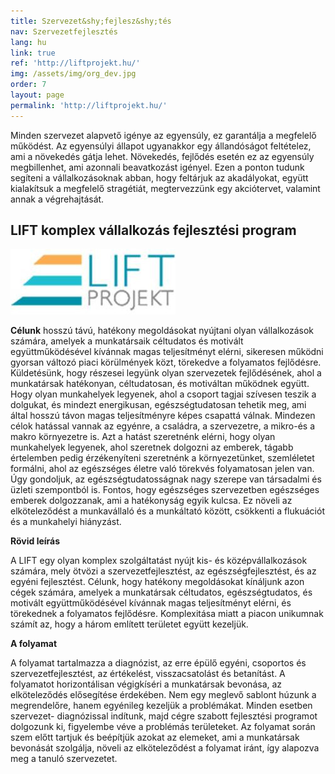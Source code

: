 ```yaml
---
title: Szervezet&shy;fejlesz&shy;tés
nav: Szervezetfejlesztés
lang: hu
link: true
ref: 'http://liftprojekt.hu/'
img: /assets/img/org_dev.jpg
order: 7
layout: page
permalink: 'http://liftprojekt.hu/'
---
```

Minden szervezet alapvető igénye az egyensúly, ez garantálja a megfelelő működést. Az egyensúlyi állapot ugyanakkor egy állandóságot feltételez, ami a növekedés gátja lehet. Növekedés, fejlődés esetén ez az egyensúly megbillenhet, ami azonnali beavatkozást igényel. Ezen a ponton tudunk segíteni a vállalkozásoknak abban, hogy feltárjuk az akadályokat, együtt kialakítsuk a megfelelő stragétiát, megtervezzünk egy akciótervet, valamint annak a végrehajtását.

## **LIFT komplex vállalkozás fejlesztési program**

![LIFT](/assets/img/LIFT.jpg)

**Célunk** hosszú távú, hatékony megoldásokat nyújtani olyan vállalkozások számára, amelyek a munkatársaik céltudatos és motivált együttműködésével kívánnak magas teljesítményt elérni, sikeresen működni gyorsan változó piaci körülmények közt, törekedve a folyamatos fejlődésre.
Küldetésünk, hogy részesei legyünk olyan szervezetek fejlődésének, ahol a munkatársak hatékonyan, céltudatosan, és motiváltan működnek együtt. Hogy olyan munkahelyek legyenek, ahol a csoport tagjai szívesen teszik a dolgukat, és mindezt energikusan, egészségtudatosan tehetik meg, ami által hosszú távon magas teljesítményre képes csapattá válnak. Mindezen célok hatással vannak az egyénre, a családra, a szervezetre, a mikro-és a makro környezetre is. Azt a hatást szeretnénk elérni, hogy olyan munkahelyek legyenek, ahol szeretnek dolgozni az emberek, tágabb értelemben pedig érzékenyíteni szeretnénk a környezetünket, szemléletet formálni, ahol az egészséges életre való törekvés folyamatosan jelen van.
Úgy gondoljuk, az egészségtudatosságnak nagy szerepe van társadalmi és üzleti szempontból is. Fontos, hogy egészséges szervezetben egészséges emberek dolgozzanak, ami a hatékonyság egyik kulcsa. Ez növeli az elköteleződést a munkavállaló és a munkáltató között, csökkenti a flukuációt és a munkahelyi hiányzást.

**Rövid leírás**

A LIFT egy olyan komplex szolgáltatást nyújt kis- és középvállalkozások számára, mely ötvözi a szervezetfejlesztést, az egészségfejlesztést, és az egyéni fejlesztést. Célunk, hogy hatékony megoldásokat kínáljunk azon cégek számára, amelyek a munkatársak céltudatos, egészségtudatos, és motivált együttműködésével kívánnak magas teljesítményt elérni, és törekednek a folyamatos fejlődésre.
Komplexitása miatt a piacon unikumnak számít az, hogy a három említett területet együtt kezeljük.

**A folyamat**

A folyamat tartalmazza a diagnózist, az erre épülő egyéni, csoportos és szervezetfejlesztést, az értékelést, visszacsatolást és betanítást. A folyamatot horizontálisan végigkíséri a munkatársak bevonása, az elköteleződés elősegítése érdekében. Nem egy meglevő sablont húzunk a megrendelőre, hanem egyénileg kezeljük a problémákat. Minden esetben szervezet- diagnózissal indítunk, majd cégre szabott fejlesztési programot dolgozunk ki, figyelembe véve a problémás területeket.  Az folyamat során szem előtt tartjuk és beépítjük azokat az elemeket, ami a munkatársak bevonását szolgálja, növeli az elköteleződést a folyamat iránt, így alapozva meg a tanuló szervezetet.
